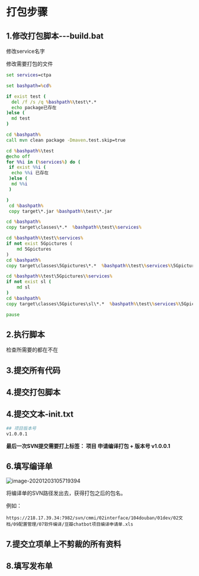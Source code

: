 # 打包步骤

## 1.修改打包脚本---build.bat

修改service名字

修改需要打包的文件

```bat
set services=ctpa

set bashpath=%cd%

if exist test (
  del /f /s /q %bashpath%\test\*.*
  echo package已存在
)else (
  md test
)

cd %bashpath%
call mvn clean package -Dmaven.test.skip=true

cd %bashpath%\test
@echo off
for %%i in (%services%) do (
 if exist %%i (
  echo %%i 已存在
 )else (
  md %%i
 )

)
 cd %bashpath%
 copy target\*.jar %bashpath%\test\*.jar

cd %bashpath%
copy target\classes\*.*  %bashpath%\test\%services%

cd %bashpath%\test\%services%
if not exist 5Gpictures (
	md 5Gpictures
)
cd %bashpath%
copy target\classes\5Gpictures\*.*  %bashpath%\test\%services%\5Gpictures

cd %bashpath%\test\5Gpictures\%services%
if not exist sl (
	md sl
)
cd %bashpath%
copy target\classes\5Gpictures\sl\*.*  %bashpath%\test\%services%\5Gpictures\sl

pause
```

## 2.执行脚本

检查所需要的都在不在

## 3.提交所有代码

## 4.提交打包脚本

## 4.提交文本-init.txt

```bash
## 项目版本号
v1.0.0.1
```

**最后一次SVN提交需要打上标签： 项目 申请编译打包 + 版本号 v1.0.0.1**

## 6.填写编译单

![image-20201203105719394](https://i.loli.net/2020/12/03/AELWwYoHZ6ziN9Q.png)

将编译单的SVN路径发出去，获得打包之后的包名。

例如：

```http
https://218.17.39.34:7982/svn/cmmi/02interface/104douban/01dev/02文档/09配置管理/07软件编译/豆瓣chatbot项目编译申请单.xls 
```

## 7.提交立项单上不剪裁的所有资料

## 8.填写发布单